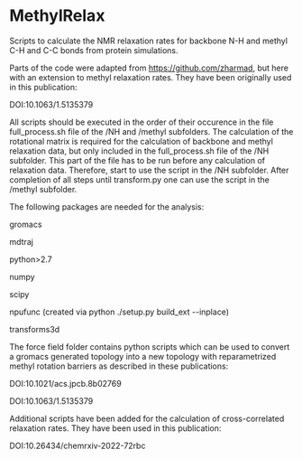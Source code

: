 # MethylRelax
Scripts to calculate the NMR relaxation rates for backbone N-H and methyl C-H and C-C bonds from protein simulations.

Parts of the code were adapted from https://github.com/zharmad, but here with an extension to methyl relaxation rates. They have been originally used in this publication:

DOI:10.1063/1.5135379 


All scripts should be executed in the order of their occurence in the file full_process.sh file of the /NH and /methyl subfolders. The calculation of the rotational matrix is required for the calculation of backbone and methyl relaxation data, but only included in the full_process.sh file of the /NH subfolder. This part of the file has to be run before any calculation of relaxation data. Therefore, start to use the script in the /NH subfolder. After completion of all steps until transform.py one can use the script in the /methyl subfolder.

The following packages are needed for the analysis:

gromacs

mdtraj

python>2.7

numpy

scipy

npufunc (created via python ./setup.py build_ext --inplace)

transforms3d

The force field folder contains python scripts which can be used to convert a gromacs generated topology into a new topology with reparametrized methyl rotation barriers as described in these publications:

DOI:10.1021/acs.jpcb.8b02769

DOI:10.1063/1.5135379 

Additional scripts have been added for the calculation of cross-correlated relaxation rates. They have been used in this publication:

DOI:10.26434/chemrxiv-2022-72rbc

